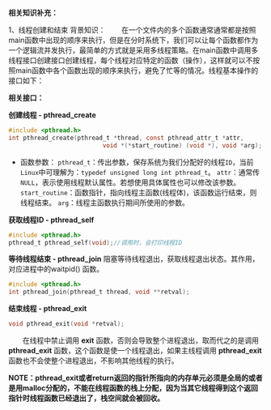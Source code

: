 **相关知识补充：**

1、线程创建和结束
背景知识：
&emsp;&emsp;在一个文件内的多个函数通常通常都是按照main函数中出现的顺序来执行，但是在分时系统下，我们可以让每个函数都作为一个逻辑流并发执行，最简单的方式就是采用多线程策略。在main函数中调用多线程接口创建接口创建线程，每个线程对应特定的函数（操作），这样就可以不按照main函数中各个函数出现的顺序来执行，避免了忙等的情况。线程基本操作的接口如下：

**相关接口：**

**创建线程 - pthread_create**
```c
#include <pthread.h>
int pthread_create(pthread_t *thread, const pthread_attr_t *attr,
                          void *(*start_routine) (void *), void *arg);
```
* 函数参数：
`pthread_t`：传出参数，保存系统为我们分配好的线程`ID`，当前`Linux`中可理解为：`typedef unsigned long int pthread_t`。
`attr`：通常传`NULL`，表示使用线程默认属性。若想使用具体属性也可以修改该参数。
`start_routine`：函数指针，指向线程主函数(线程体)，该函数运行结束，则线程结束。
`arg`：线程主函数执行期间所使用的参数。

**获取线程ID - pthread_self**
```c
#include <pthread.h>
pthread_t pthread_self(void);//调用时，会打印线程ID
```

**等待线程结束 - pthread_join**
阻塞等待线程退出，获取线程退出状态。其作用，对应进程中的waitpid() 函数。
```c
#include <pthread.h>
int pthread_join(pthread_t thread, void **retval);
```

**结束线程 - pthread_exit**

```c
void pthread_exit(void *retval);
```
&emsp;&emsp;在线程中禁止调用 **exit** 函数，否则会导致整个进程退出，取而代之的是调用 **pthread_exit** 函数，这个函数是使一个线程退出，如果主线程调用 **pthread_exit** 函数也不会使整个进程退出，不影响其他线程的执行。

**NOTE：pthread_exit或者return返回的指针所指向的内存单元必须是全局的或者是用malloc分配的，不能在线程函数的栈上分配，因为当其它线程得到这个返回指针时线程函数已经退出了，栈空间就会被回收。**
